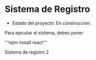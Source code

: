 <h1>Sistema de Registro</h1>

- Estado del proyecto: En construccion.

Para ejecutar el sistema, debes poner 

'''npm install react'''

Sistema de registro 2
